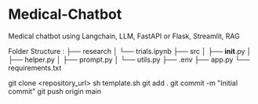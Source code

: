# Medical-Chatbot
Medical chatbot using Langchain, LLM, FastAPI or Flask, Streamlit, RAG

Folder Structure :
    ├── research
    │   └── trials.ipynb
    ├── src
    │   ├── __init__.py
    │   ├── helper.py
    │   ├── prompt.py
    │   └── utils.py
    ├── .env
    ├── app.py
    └── requirements.txt

git clone <repository_url>
sh template.sh
git add .
git commit -m "Initial commit"
git push origin main